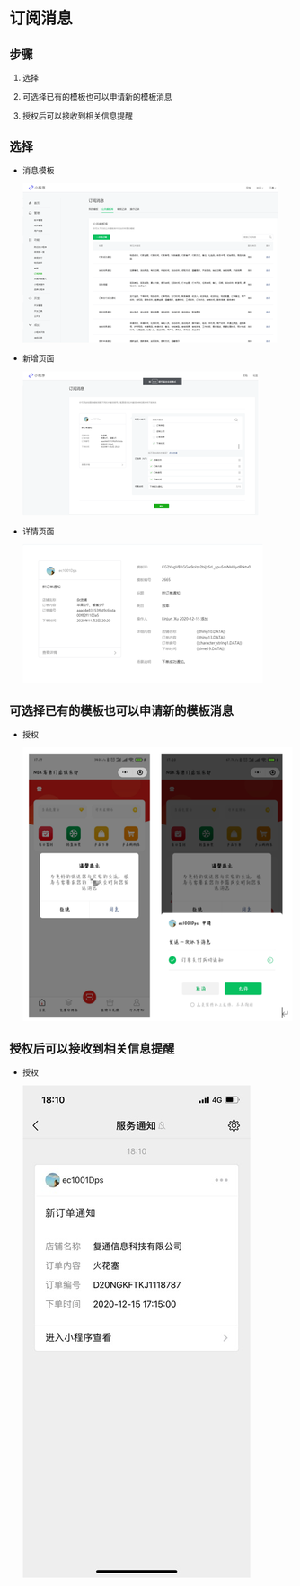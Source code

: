 # 订阅消息

## 步骤

1. 选择

2. 可选择已有的模板也可以申请新的模板消息

3. 授权后可以接收到相关信息提醒

## 选择

- 消息模板

    ![消息模板](image/图片1.png "消息模板")

- 新增页面

    ![新增页面](image/图片2.png "新增页面")

- 详情页面

    ![详情页面](image/图片3.png "详情页面")

## 可选择已有的模板也可以申请新的模板消息

- 授权

    ![图片4](image/图片4.png)

## 授权后可以接收到相关信息提醒

- 授权

    ![图片5](image/图片5.jpg)
